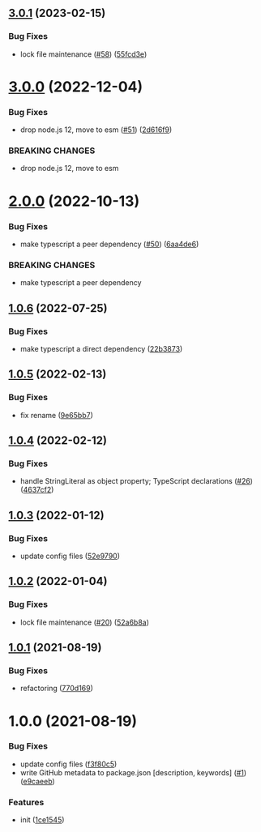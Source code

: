 ## [3.0.1](https://github.com/dword-design/ts-ast-to-literal/compare/v3.0.0...v3.0.1) (2023-02-15)


### Bug Fixes

* lock file maintenance ([#58](https://github.com/dword-design/ts-ast-to-literal/issues/58)) ([55fcd3e](https://github.com/dword-design/ts-ast-to-literal/commit/55fcd3ee9057771877aea1cba2071af4721f8c31))

# [3.0.0](https://github.com/dword-design/ts-ast-to-literal/compare/v2.0.0...v3.0.0) (2022-12-04)


### Bug Fixes

* drop node.js 12, move to esm ([#51](https://github.com/dword-design/ts-ast-to-literal/issues/51)) ([2d616f9](https://github.com/dword-design/ts-ast-to-literal/commit/2d616f99236da25ce9d83822c13bc2b7e7f1f734))


### BREAKING CHANGES

* drop node.js 12, move to esm

# [2.0.0](https://github.com/dword-design/ts-ast-to-literal/compare/v1.0.6...v2.0.0) (2022-10-13)


### Bug Fixes

* make typescript a peer dependency ([#50](https://github.com/dword-design/ts-ast-to-literal/issues/50)) ([6aa4de6](https://github.com/dword-design/ts-ast-to-literal/commit/6aa4de626674194822e9de07e10ddec799fe48a6))


### BREAKING CHANGES

* make typescript a peer dependency

## [1.0.6](https://github.com/dword-design/ts-ast-to-literal/compare/v1.0.5...v1.0.6) (2022-07-25)


### Bug Fixes

* make typescript a direct dependency ([22b3873](https://github.com/dword-design/ts-ast-to-literal/commit/22b38730a490e123c0f47dd7aea7084363ed8fd4))

## [1.0.5](https://github.com/dword-design/ts-ast-to-literal/compare/v1.0.4...v1.0.5) (2022-02-13)


### Bug Fixes

* fix rename ([9e65bb7](https://github.com/dword-design/ts-ast-to-literal/commit/9e65bb707a169c8b144a2623efeb76157fcddfe8))

## [1.0.4](https://github.com/dword-design/ts-ast-to-literal/compare/v1.0.3...v1.0.4) (2022-02-12)


### Bug Fixes

* handle StringLiteral as object property; TypeScript declarations ([#26](https://github.com/dword-design/ts-ast-to-literal/issues/26)) ([4637cf2](https://github.com/dword-design/ts-ast-to-literal/commit/4637cf22a85547a57c3fb0748341f3de76c5aa91))

## [1.0.3](https://github.com/dword-design/ts-ast-to-literal/compare/v1.0.2...v1.0.3) (2022-01-12)


### Bug Fixes

* update config files ([52e9790](https://github.com/dword-design/ts-ast-to-literal/commit/52e9790ab26c50aa2546aff2cec72aaf0bb5e147))

## [1.0.2](https://github.com/dword-design/ts-ast-to-literal/compare/v1.0.1...v1.0.2) (2022-01-04)


### Bug Fixes

* lock file maintenance ([#20](https://github.com/dword-design/ts-ast-to-literal/issues/20)) ([52a6b8a](https://github.com/dword-design/ts-ast-to-literal/commit/52a6b8a7685a2c6eb637884f4942dbc46acdcda5))

## [1.0.1](https://github.com/dword-design/ts-ast-to-literal/compare/v1.0.0...v1.0.1) (2021-08-19)


### Bug Fixes

* refactoring ([770d169](https://github.com/dword-design/ts-ast-to-literal/commit/770d169f767b4e90e6651d06c5e4f71d918866e1))

# 1.0.0 (2021-08-19)


### Bug Fixes

* update config files ([f3f80c5](https://github.com/dword-design/ts-ast-to-literal/commit/f3f80c5befff8b9d41d5fab3f2243598ffe701d1))
* write GitHub metadata to package.json [description, keywords] ([#1](https://github.com/dword-design/ts-ast-to-literal/issues/1)) ([e9caeeb](https://github.com/dword-design/ts-ast-to-literal/commit/e9caeebab389863b16a5892a2d1acb8670c1178b))


### Features

* init ([1ce1545](https://github.com/dword-design/ts-ast-to-literal/commit/1ce15450dff6f1c910e6490feb892d445bf327cb))
